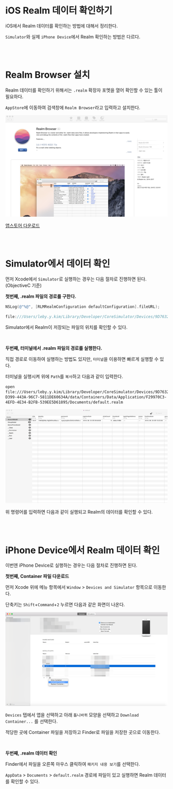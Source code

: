 # iOS Realm 데이터 확인하기

iOS에서 Realm 데이터를 확인하는 방법에 대해서 정리한다.

`Simulator`와 실제 `iPhone Device`에서 Realm 확인하는 방법은 다르다.

<br />

<br />

# Realm Browser 설치

Realm 데이터를 확인하기 위해서는 `.realm` 확장자 포멧을 열어 확인할 수 있는 툴이 필요하다.

`AppStore`에 이동하여 검색창에 `Realm Browser`라고 입력하고 설치한다.

![RealmBrowser](../Resource/RealmBrowser.png)

[앱스토어 다운로드](https://itunes.apple.com/kr/app/realm-browser/id1007457278?mt=12)

<br />

<br />

# Simulator에서 데이터 확인

먼저 Xcode에서 `Simulator`로 실행하는 경우는 다음 절차로 진행하면 된다. (ObjectiveC 기준)

**첫번째, .realm 파일의 경로를 구한다.**

~~~objective-c
NSLog(@"%@", [RLMRealmConfiguration defaultConfiguration].fileURL);
~~~

~~~~objective-c
file:///Users/leby.y.kim/Library/Developer/CoreSimulator/Devices/9D76320B-D399-443A-96C7-5811DE60634A/data/Containers/Data/Application/F29970C3-4EFD-4E34-B2FB-539EE5D61895/Documents/default.realm
~~~~

Simulator에서 Realm이 저장되는 파일의 위치를 확인할 수 있다.

<br />

**두번째, 터미널에서 .realm 파일의 경로를 실행한다.**

직접 경로로 이동하여 실행하는 방법도 있지만, `터미널`을 이용하면 빠르게 실행할 수 있다.

터미널을 실행시켜 위에 `Path`를 `복사`하고 다음과 같이 입력한다.

~~~objc
open file:///Users/leby.y.kim/Library/Developer/CoreSimulator/Devices/9D76320B-D399-443A-96C7-5811DE60634A/data/Containers/Data/Application/F29970C3-4EFD-4E34-B2FB-539EE5D61895/Documents/default.realm
~~~

![OpenRealm](../Resource/OpenRealm.png)

위 명령어를 입력하면 다음과 같이 실행되고 Realm의 데이터를 확인할 수 있다.

<br />

<br />

# iPhone Device에서 Realm 데이터 확인

이번엔 iPhone Device로 실행하는 경우는 다음 절차로 진행하면 된다.

**첫번째, Container 파일 다운로드**

먼저 Xcode 위에 메뉴 항목에서 `Window` > `Devices and Simulator` 항목으로 이동한다.

단축키는 `Shift`+`Command`+`2` 누르면 다음과 같은 화면이 나온다.

![DevicesAndSimulator](../Resource/DevicesAndSimulator.png)

`Devices` 탭에서 앱을 선택하고 아래 `톱니바퀴` 모양을 선택하고 `Download Container...`  를 선택한다.

적당한 곳에 Container 파일을 저장하고 Finder로 파일을 저장한 곳으로 이동한다.

<br />

**두번째, .realm 데이터 확인**

Finder에서 파일을 오른쪽 마우스 클릭하여 `패키지 내용 보기`를 선택한다.

`AppData` > `Documents` > `default.realm` 경로에 파일이 있고 실행하면 Realm 데이터를 확인할 수 있다.

 